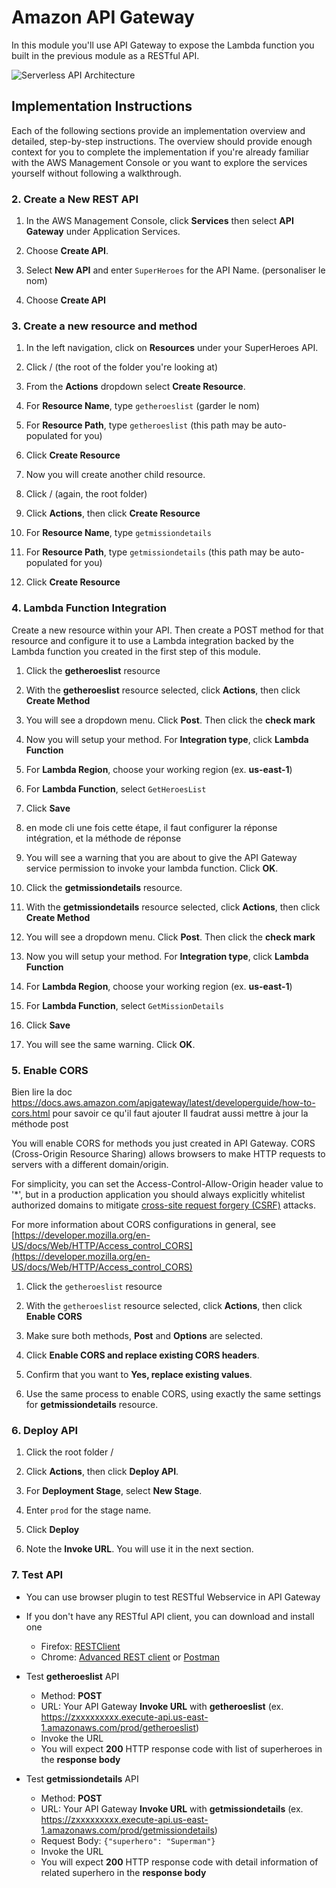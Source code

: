 # Amazon API Gateway

In this module you'll use API Gateway to expose the Lambda function you built in the previous module as a RESTful API. 

![Serverless API Architecture](../images/restful-api-architecture.png)

## Implementation Instructions
Each of the following sections provide an implementation overview and detailed, step-by-step instructions. The overview should provide enough context for you to complete the implementation if you're already familiar with the AWS Management Console or you want to explore the services yourself without following a walkthrough.


### 2. Create a New REST API

1. In the AWS Management Console, click **Services** then select **API Gateway** under Application Services.

1. Choose **Create API**.

1. Select **New API** and enter `SuperHeroes` for the API Name. (personaliser le nom)

1. Choose **Create API**

### 3. Create a new resource and method

1. In the left navigation, click on **Resources** under your SuperHeroes API.

1. Click / (the root of the folder you're looking at)

1. From the **Actions** dropdown select **Create Resource**.

1. For **Resource Name**, type `getheroeslist`  (garder le nom)

1. For **Resource Path**, type `getheroeslist` (this path may be auto-populated for you)

1. Click **Create Resource**

1. Now you will create another child resource.

1. Click / (again, the root folder)

1. Click **Actions**, then click **Create Resource**

1. For **Resource Name**, type `getmissiondetails`

1. For **Resource Path**, type `getmissiondetails` (this path may be auto-populated for you)

1. Click **Create Resource**

### 4. Lambda Function Integration

Create a new resource within your API. Then create a POST method for that resource and configure it to use a Lambda integration backed by the Lambda function you created in the first step of this module.

1. Click the **getheroeslist** resource

1. With the **getheroeslist** resource selected, click **Actions**, then click **Create Method**

1. You will see a dropdown menu. Click **Post**. Then click the **check mark**

1. Now you will setup your method. For **Integration type**, click **Lambda Function**

1. For **Lambda Region**, choose your working region (ex. **us-east-1**)

1. For **Lambda Function**, select `GetHeroesList`

1. Click **Save**
2. en mode cli une fois cette étape, il faut configurer la réponse intégration, et la méthode de réponse

1. You will see a warning that you are about to give the API Gateway service permission to invoke your lambda function. Click **OK**.

1. Click the **getmissiondetails** resource.

1. With the **getmissiondetails** resource selected, click **Actions**, then click **Create Method**

1. You will see a dropdown menu. Click **Post**. Then click the **check mark**

1. Now you will setup your method. For **Integration type**, click **Lambda Function**

1. For **Lambda Region**, choose your working region (ex. **us-east-1**)

1. For **Lambda Function**, select `GetMissionDetails`

1. Click **Save**

1. You will see the same warning. Click **OK**.

### 5. Enable CORS

Bien lire la doc https://docs.aws.amazon.com/apigateway/latest/developerguide/how-to-cors.html
pour savoir ce qu'il faut ajouter
Il faudrat aussi mettre à jour la méthode post

You will enable CORS for methods you just created in API Gateway. CORS (Cross-Origin Resource Sharing) allows browsers to make HTTP requests to servers with a different domain/origin. 

For simplicity, you can set the Access-Control-Allow-Origin header value to '*', but in a production application you should always explicitly whitelist authorized domains to mitigate [cross-site request forgery (CSRF)](https://www.owasp.org/index.php/Cross-Site_Request_Forgery_%28CSRF%29) attacks.

For more information about CORS configurations in general, see [https://developer.mozilla.org/en-US/docs/Web/HTTP/Access_control_CORS](https://developer.mozilla.org/en-US/docs/Web/HTTP/Access_control_CORS)

1. Click the `getheroeslist` resource

1. With the `getheroeslist` resource selected, click **Actions**, then click **Enable CORS**

1. Make sure both methods, **Post** and **Options** are selected.

1. Click **Enable CORS and replace existing CORS headers**.

1. Confirm that you want to **Yes, replace existing values**.

1. Use the same process to enable CORS, using exactly the same settings for **getmissiondetails** resource.

### 6. Deploy API

1. Click the root folder /

1. Click **Actions**, then click **Deploy API**.

1. For **Deployment Stage**, select **New Stage**.

1. Enter `prod` for the stage name.

1. Click **Deploy**

1. Note the **Invoke URL**. You will use it in the next section.

### 7. Test API

- You can use browser plugin to test RESTful Webservice in API Gateway

- If you don't have any RESTful API client, you can download and install one   
  - Firefox: [RESTClient](https://addons.mozilla.org/en-US/firefox/addon/restclient/)   
  - Chrome: [Advanced REST client](https://chrome.google.com/webstore/detail/advanced-rest-client/hgmloofddffdnphfgcellkdfbfbjeloo) or [Postman](https://chrome.google.com/webstore/detail/postman/fhbjgbiflinjbdggehcddcbncdddomop)

- Test **getheroeslist** API
  - Method: **POST**   
  - URL: Your API Gateway **Invoke URL** with **getheroeslist** (ex. https://zxxxxxxxxx.execute-api.us-east-1.amazonaws.com/prod/getheroeslist)   
  - Invoke the URL   
  - You will expect **200** HTTP response code with list of superheroes in the **response body**

- Test **getmissiondetails** API   
   - Method: **POST**   
   - URL: Your API Gateway **Invoke URL** with **getmissiondetails** (ex. https://zxxxxxxxxx.execute-api.us-east-1.amazonaws.com/prod/getmissiondetails)   
   - Request Body: `{"superhero": "Superman"}`
   - Invoke the URL
   - You will expect **200** HTTP response code with detail information of related superhero in the **response body**
